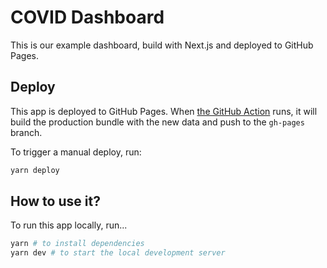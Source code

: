 # COVID Dashboard

This is our example dashboard, build with Next.js and deployed to GitHub Pages.

## Deploy

This app is deployed to GitHub Pages. When [the GitHub Action](./../.github/workflows/flat.yml) runs, it will build the production bundle with the new data and push to the `gh-pages` branch.

To trigger a manual deploy, run:

```bash
yarn deploy
```

## How to use it?

To run this app locally, run...

```bash
yarn # to install dependencies
yarn dev # to start the local development server
```
